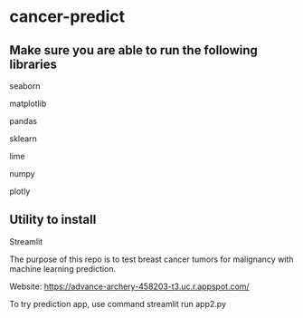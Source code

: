 # cancer-predict
## Make sure you are able to run the following libraries
seaborn<p>
matplotlib<p>
pandas<p>
sklearn<p>
lime<p>
numpy<p>
plotly<p>

## Utility to install
<p>Streamlit</p>

The purpose of this repo is to test breast cancer tumors for malignancy with machine learning prediction.<p>
Website: https://advance-archery-458203-t3.uc.r.appspot.com/

<p>To try prediction app, use command streamlit run app2.py</p><p></p>
